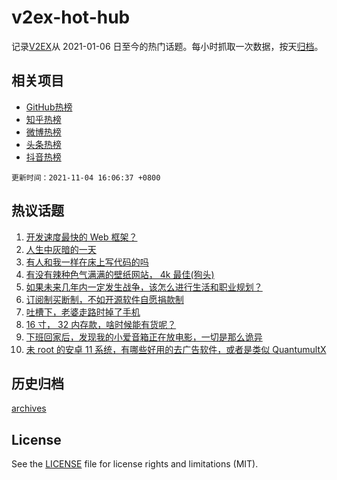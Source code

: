 # v2ex-hot-hub

 记录[V2EX](https://www.v2ex.com/)从 2021-01-06 日至今的热门话题。每小时抓取一次数据，按天[归档](archives)。
 
 ## 相关项目

- [GitHub热榜](https://github.com/snaildev/github-hot-hub)
- [知乎热榜](https://github.com/snaildev/zhihu-hot-hub)
- [微博热榜](https://github.com/snaildev/weibo-hot-hub)
- [头条热榜](https://github.com/snaildev/toutiao-hot-hub)
- [抖音热榜](https://github.com/snaildev/douyin-hot-hub)


 `更新时间：2021-11-04 16:06:37 +0800`

## 热议话题

1. [开发速度最快的 Web 框架？](https://www.v2ex.com/t/812812)
1. [人生中灰暗的一天](https://www.v2ex.com/t/812784)
1. [有人和我一样在床上写代码的吗](https://www.v2ex.com/t/812872)
1. [有没有辣种色气满满的壁纸网站， 4k 最佳(狗头)](https://www.v2ex.com/t/812914)
1. [如果未来几年内一定发生战争，该怎么进行生活和职业规划？](https://www.v2ex.com/t/812782)
1. [订阅制买断制，不如开源软件自愿捐款制](https://www.v2ex.com/t/812823)
1. [吐槽下，老婆走路时掉了手机](https://www.v2ex.com/t/812853)
1. [16 寸， 32 内存款，啥时候能有货呢？](https://www.v2ex.com/t/812920)
1. [下班回家后，发现我的小爱音箱正在放电影，一切是那么诡异](https://www.v2ex.com/t/812859)
1. [未 root 的安卓 11 系统，有哪些好用的去广告软件，或者是类似 QuantumultX](https://www.v2ex.com/t/812939)

## 历史归档

[archives](archives)

## License

See the [LICENSE](LICENSE) file for license rights and limitations (MIT).
